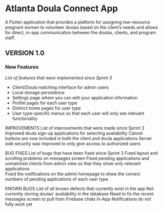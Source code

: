 # Atlanta Doula Connect App

A Flutter application that provides a platform for assigning low-resource pregnant women to volunteer doulas based on the client’s needs and allows for direct, in-app communication between the doulas, clients, and program staff.

## VERSION 1.0 

### New Features
_List of features that were implemented since Sprint 3_
- Client/Doula matching interface for admin users
- Local storage persistence
- Settings page where you can edit your application information
- Profile pages for each user type 
- Distinct home pages for user type
- User type-specific menus so that each user will only see relevant functionality 

IMPROVEMENTS
List of improvements that were made since Sprint 3
Improved doula sign-up applications for selecting availability
Cancel buttons are now included in both the client and doula applications
Server side security was improved to only give access to authorized users

BUG FIXES
List of bugs that have been fixed since Sprint 3
Fixed layout and scrolling problems on messages screen
Fixed pending applications and unmatched clients from admin view so that they show only relevant applications  
Fixed the notifications on the admin homepage to show the correct numbers of pending applications of each user type 

KNOWN BUGS
List of all known defects that currently exist in the app 
Not currently storing doulas’ availability in the database 
Need to fix the recent messages screen to pull from Firebase chats
In-App Notifications do not fully work yet 
